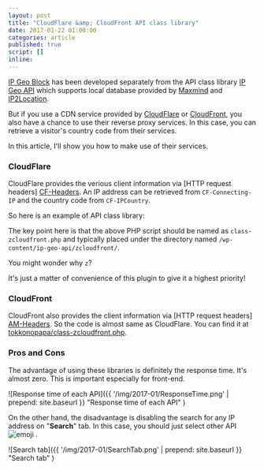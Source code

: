 ```yaml
---
layout: post
title: "CloudFlare &amp; CloudFront API class library"
date: 2017-01-22 01:00:00
categories: article
published: true
script: []
inline:
---
```


[IP Geo Block][IP-Geo-Block] has been developed separately from the API class 
library [IP Geo API][IP-Geo-API] which supports local database provided by 
[Maxmind][Maxmind] and [IP2Location][IP2Location].

But if you use a CDN service provided by [CloudFlare][CloudFlare] or 
[CloudFront][CloudFront], you also have a chance to use their reverse proxy 
services. In this case, you can retrieve a visitor's country code from their 
services.

In this article, I'll show you how to make use of their services.

<!--more-->

### CloudFlare ###

CloudFlare provides the verious client information via [HTTP request headers]
[CF-Headers]. An IP address can be retrieved from `CF-Connecting-IP` and the 
country code from `CF-IPCountry`.

So here is an example of API class library:

<script src="https://gist.github.com/tokkonopapa/d467976c4628e0be1fda6f57cf721c21.js"></script>

The key point here is that the above PHP script should be named as 
`class-zcloudfront.php` and typically placed under the directory named 
`/wp-content/ip-geo-api/zcloudfront/`.

You might wonder why `z`?

It's just a matter of convenience of this plugin to give it a highest priority!

### CloudFront ###

CloudFront also provides the client information via [HTTP request headers]
[AM-Headers]. So the code is almost same as CloudFlare. You can find it at 
[tokkonopapa/class-zcloudfront.php][AM-ClassLib].

### Pros and Cons ###

The advantage of using these libraries is definitely the response time. It's 
almost zero. This is important especially for front-end.

![Response time of each API]({{ '/img/2017-01/ResponseTime.png' | prepend: site.baseurl }}
 "Response time of each API"
)

On the other hand, the disadvantage is disabling the search for any IP address 
on "**Search**" tab. In this case, you should just select other API 
<span class="emoji">
![emoji](https://assets-cdn.github.com/images/icons/emoji/unicode/1f60c.png)
</span>.

![Search tab]({{ '/img/2017-01/SearchTab.png' | prepend: site.baseurl }}
 "Search tab"
)

[IP-Geo-Block]: https://wordpress.org/plugins/ip-geo-block/ "WordPress › IP Geo Block « WordPress Plugins"
[IP-Geo-API]:   https://github.com/tokkonopapa/WordPress-IP-Geo-API "tokkonopapa/WordPress-IP-Geo-API: A class library combined with WordPress plugin IP Geo Block to handle geo-location database of Maxmind and IP2Location."
[Maxmind]:      https://www.maxmind.com/ "IP Geolocation and Online Fraud Prevention | MaxMind"
[IP2Location]:  http://www.ip2location.com/ "IP Address to Identify Geolocation Information"
[CloudFlare]:   https://www.cloudflare.com/ "Cloudflare - The Web Performance & Security Company | Cloudflare"
[CloudFront]:   https://aws.amazon.com/cloudfront/ "Amazon CloudFront – Content Delivery Network (CDN)"
[CF-Headers]:   https://support.cloudflare.com/hc/en-us/articles/200170986-How-does-CloudFlare-handle-HTTP-Request-headers- "How does CloudFlare handle HTTP Request headers? &ndash; Cloudflare Support"
[AM-Headers]:   http://docs.aws.amazon.com/AmazonCloudFront/latest/DeveloperGuide/RequestAndResponseBehaviorCustomOrigin.html "Request and Response Behavior for Custom Origins - Amazon CloudFront"
[AM-ClassLib]:  https://gist.github.com/tokkonopapa/15c2175870ad646f6989efbe59a1e211 "IP Geo Block api class library for CloudFront"
[CF-ClassLib]:  https://gist.github.com/tokkonopapa/d467976c4628e0be1fda6f57cf721c21 "IP Geo Block api class library for CloudFlare"
